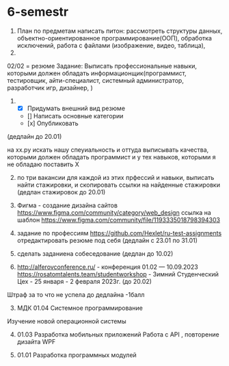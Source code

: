 # 6-semestr
1. План по предметам
написать питон: рассмотреть структуры данных, объектно-ориентированное программирование(ООП), обработка исключений, работа с файлами (изображение, видео, таблица), 
1. 
02/02 = резюме
Задание:
 Выписать профессиональные навыки, которыми должен обладать информационщик(программист, тестировщик, айти-специалист, системный администратор, разработчик игр, дизайнер, )
  
  
 
 1. -[x]  Придумать внешний вид резюме
    - [] Написать основные категории
    - [х] Опубликовать

(дедлайн до 20.01)

на хх.ру искать нашу спеуиальность и оттуда выписывать качества, которыми должен обладать программист 
и у тех навыков, которыми я не обладаю поставить Х


2. по три вакансии для каждой из этих прфессий и навыки, выписать
найти стажировки, и скопировать ссылки на найденные стажировки
(дедлан стажировок до 20.01)


3. Фигма - создание дизайна сайтов
https://www.figma.com/community/category/web_design
ссылка на шаблон
https://www.figma.com/community/file/1193335018798394303

4. задание по профессиям
https://github.com/Hexlet/ru-test-assignments
отредактировать резюме под себя
(дедлайн с 23.01 по 31.01)
5. сделать заданиена собеседование (дедлан до 10.02)

6. http://alferovconference.ru/ - конференция 01.02 —  10.09.2023
https://rosatomtalents.team/studentworkshop - Зимний Студенческий Цех - 25 января - 2 февраля 2023г.
  (до 20.02)


Штраф за то что не успела до дедлайна -1балл




3. МДК 01.04 Системное программирование

Изучение новой операционной системы

4. 01.03  Разработка мобильных приложений
 Работа с API , повторение дизайта WPF 
 
 
 5. 01.01 Разработка программных модулей


